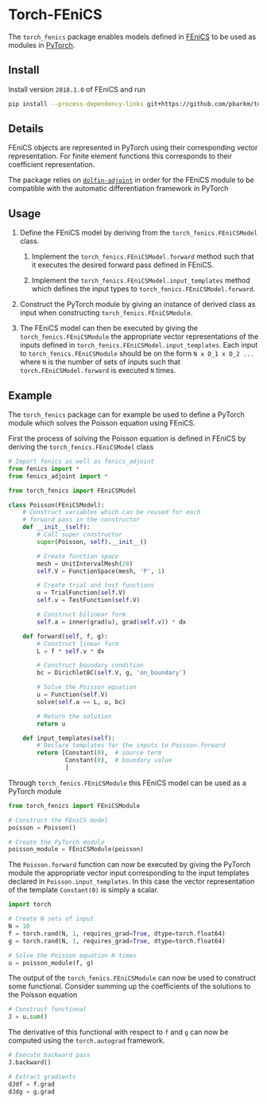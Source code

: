 # Torch-FEniCS

The `torch_fenics` package enables models defined in [FEniCS](https://fenicsproject.org) to be used as modules in
 [PyTorch](https://pytorch.org/).

## Install

Install version `2018.1.0` of FEniCS and run

```bash
pip install --process-dependency-links git+https://github.com/pbarkm/torch-fenics.git@master
```

## Details

FEniCS objects are represented in PyTorch using their corresponding vector representation. For 
finite element functions this corresponds to their coefficient representation. 

The package relies on [`dolfin-adjoint`](http://www.dolfin-adjoint.org/en/latest/) in order for the FEniCS module to be compatible with the
automatic differentiation framework in PyTorch

## Usage

1. Define the FEniCS model by deriving from the `torch_fenics.FEniCSModel` class.

    1. Implement the `torch_fenics.FEniCSModel.forward` method such that it executes
     the desired forward pass defined in FEniCS.
    
    2. Implement the `torch_fenics.FEniCSModel.input_templates` method which defines 
    the input types to `torch_fenics.FEniCSModel.forward`.

2. Construct the PyTorch module by giving an instance of derived class
as input when constructing `torch_fenics.FEniCSModule`.

3. The FEniCS model can then be executed by giving the `torch_fenics.FEniCSModule` the
appropriate vector representations of the inputs defined in 
`torch_fenics.FEniCSModel.input_templates`.  Each input to `torch_fenics.FEniCSModule`
should be on the form `N x D_1 x D_2 ...` where `N` is the number of sets of inputs such that
`torch.FEniCSModel.forward` is executed `N` times.

## Example

The `torch_fenics` package can for example be used to define a PyTorch module which solves the Poisson
equation using FEniCS.

First the process of solving the Poisson equation is defined in FEniCS by deriving the `torch_fenics.FEniCSModel` class

```python
# Import fenics as well as fenics_adjoint
from fenics import *
from fenics_adjoint import *

from torch_fenics import FEniCSModel

class Poisson(FEniCSModel):
    # Construct variables which can be reused for each
    # forward pass in the constructor
    def __init__(self):
        # Call super constructor
        super(Poisson, self).__init__()

        # Create function space
        mesh = UnitIntervalMesh(20)
        self.V = FunctionSpace(mesh, 'P', 1)

        # Create trial and test functions
        u = TrialFunction(self.V)
        self.v = TestFunction(self.V)

        # Construct bilinear form
        self.a = inner(grad(u), grad(self.v)) * dx

    def forward(self, f, g):
        # Construct linear form
        L = f * self.v * dx

        # Construct boundary condition
        bc = DirichletBC(self.V, g, 'on_boundary')

        # Solve the Poisson equation
        u = Function(self.V)
        solve(self.a == L, u, bc)

        # Return the solution
        return u

    def input_templates(self):
        # Declare templates for the inputs to Poisson.forward
        return [Constant(0),  # source term
                Constant(0),  # boundary value
                ]
```

Through `torch_fenics.FEniCSModule` this FEniCS model can be used as a PyTorch module

```python
from torch_fenics import FEniCSModule

# Construct the FEniCS model
poisson = Poisson()

# Create the PyTorch module
poisson_module = FEniCSModule(poisson)
```

The `Poisson.forward` function can now be executed by giving the PyTorch module 
the appropriate vector input corresponding to the input templates declared in 
`Poisson.input_templates`. In this case the vector representation of the 
template `Constant(0)` is simply a scalar. 

```python
import torch

# Create N sets of input
N = 10
f = torch.rand(N, 1, requires_grad=True, dtype=torch.float64)
g = torch.rand(N, 1, requires_grad=True, dtype=torch.float64)

# Solve the Poisson equation N times
u = poisson_module(f, g)
```

The output of the `torch_fenics.FEniCSModule` can now be used to construct some 
functional. Consider summing up the coefficients of the solutions to the Poisson
equation

```python
# Construct functional 
J = u.sum()
```

The derivative of this functional with respect to `f` and `g` can now be
computed using the `torch.autograd` framework.

```python
# Execute backward pass
J.backward() 

# Extract gradients
dJdf = f.grad
dJdg = g.grad
```
